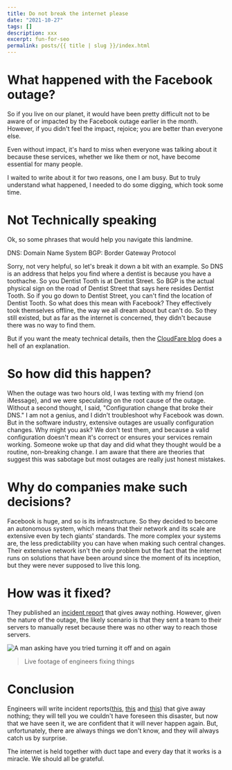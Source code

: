 ```yaml
---
title: Do not break the internet please
date: "2021-10-27"
tags: []
description: xxx 
excerpt: fun-for-seo 
permalink: posts/{{ title | slug }}/index.html
---
```

  
 
# What happened with the Facebook outage?
So if you live on our planet, it would have been pretty difficult not to be aware of or impacted by the Facebook outage earlier in the month. However, if you didn't feel the impact, rejoice; you are better than everyone else.  

Even without impact, it's hard to miss when everyone was talking about it because these services, whether we like them or not, have become essential for many people. 

I waited to write about it for two reasons, one I am busy. But to truly understand what happened, I needed to do some digging, which took some time. 

# Not Technically speaking
Ok, so some phrases that would help you navigate this landmine.

DNS: Domain Name System
BGP: Border Gateway Protocol

Sorry, not very helpful, so let's break it down a bit with an example. So DNS is an address that helps you find where a dentist is because you have a toothache. So you Dentist Tooth is at Dentist Street. So BGP is the actual physical sign on the road of Dentist Street that says here resides Dentist Tooth. So if you go down to  Dentist Street, you can't find the location of  Dentist Tooth. So what does this mean with Facebook? They effectively took themselves offline, the way we all dream about but can't do. So they still existed, but as far as the internet is concerned, they didn't because there was no way to find them. 

But if you want the meaty technical details, then the [CloudFare blog](https://blog.cloudflare.com/october-2021-facebook-outage/) does a hell of an explanation.

# So how did this happen?
When the outage was two hours old, I was texting with my friend (on iMessage), and we were speculating on the root cause of the outage. Without a second thought, I said, "Configuration change that broke their DNS." I am not a genius, and I didn't troubleshoot why Facebook was down. But in the software industry, extensive outages are usually configuration changes. Why might you ask? We don't test them, and because a valid configuration doesn't mean it's correct or ensures your services remain working. Someone woke up that day and did what they thought would be a routine, non-breaking change. I am aware that there are theories that suggest this was sabotage but most outages are really just honest mistakes. 

# Why do companies make such decisions?
Facebook is huge, and so is its infrastructure. So they decided to become an autonomous system, which means that their network and its scale are extensive even by tech giants' standards. The more complex your systems are, the less predictability you can have when making such central changes. Their extensive network isn't the only problem but the fact that the internet runs on solutions that have been around since the moment of its inception, but they were never supposed to live this long.

# How was it fixed?

They published an [incident report](https://engineering.fb.com/2021/10/04/networking-traffic/outage/) that gives away nothing. However, given the nature of the outage, the likely scenario is that they sent a team to their servers to manually reset because there was no other way to reach those servers.

![A man asking have you tried turning it off and on again](../../images/restart.jpeg "Live footage of engineers fixing things")
> Live footage of engineers fixing things

# Conclusion
Engineers will write incident reports([this](https://www.fastly.com/blog/summary-of-june-8-outage), [this](https://blog.cloudflare.com/how-verizon-and-a-bgp-optimizer-knocked-large-parts-of-the-internet-offline-today/) and [this](https://abcnews.go.com/Technology/wireStory/latest-twitter-appears-back-outage-64276132)) that give away nothing; they will tell you we couldn't have foreseen this disaster, but now that we have seen it, we are confident that it will never happen again. But, unfortunately, there are always things we don't know, and they will always catch us by surprise.  

The internet is held together with duct tape and every day that it works is a miracle. We should all be grateful.